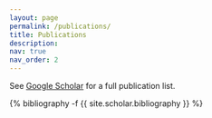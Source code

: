 ```yaml
---
layout: page
permalink: /publications/
title: Publications
description:
nav: true
nav_order: 2
---
```

See [Google Scholar](https://scholar.google.com/citations?user=wzifqNkAAAAJ&hl=en) for a full publication list.

<!-- _pages/publications.md -->

<div class="publications">
{% bibliography -f {{ site.scholar.bibliography }} %}

</div>
